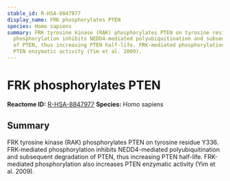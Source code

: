 ```yaml
---
stable_id: R-HSA-8847977
display_name: FRK phosphorylates PTEN
species: Homo sapiens
summary: FRK tyrosine kinase (RAK) phosphorylates PTEN on tyrosine residue Y336. FRK-mediated
  phosphorylation inhibits NEDD4-mediated polyubiquitination and subsequent degradation
  of PTEN, thus increasing PTEN half-life. FRK-mediated phosphorylation also increases
  PTEN enzymatic activity (Yim et al. 2009).
---
```


# FRK phosphorylates PTEN
**Reactome ID:** [R-HSA-8847977](https://reactome.org/content/detail/R-HSA-8847977)
**Species:** Homo sapiens

## Summary

FRK tyrosine kinase (RAK) phosphorylates PTEN on tyrosine residue Y336. FRK-mediated phosphorylation inhibits NEDD4-mediated polyubiquitination and subsequent degradation of PTEN, thus increasing PTEN half-life. FRK-mediated phosphorylation also increases PTEN enzymatic activity (Yim et al. 2009).
